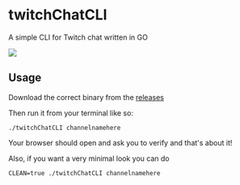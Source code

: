 # twitchChatCLI
A simple CLI for Twitch chat written in GO

<img src="http://i.imgur.com/e930sea.png">


## Usage

Download the correct binary from the [releases](https://github.com/SimplySerenity/twitchChatCLI/releases)

Then run it from your terminal like so:

```
./twitchChatCLI channelnamehere
```

Your browser should open and ask you to verify and that's about it!

Also, if you want a very minimal look you can do

```
CLEAN=true ./twitchChatCLI channelnamehere
```
